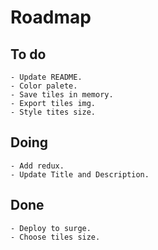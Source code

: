 # Roadmap

## To do
    - Update README.
    - Color palete.    
    - Save tiles in memory.
    - Export tiles img.
    - Style tites size.

## Doing
    - Add redux.    
    - Update Title and Description.

## Done
    - Deploy to surge.
    - Choose tiles size.
